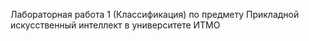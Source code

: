 Лабораторная работа 1 (Классификация) по предмету Прикладной искусственный интеллект в университете ИТМО  
